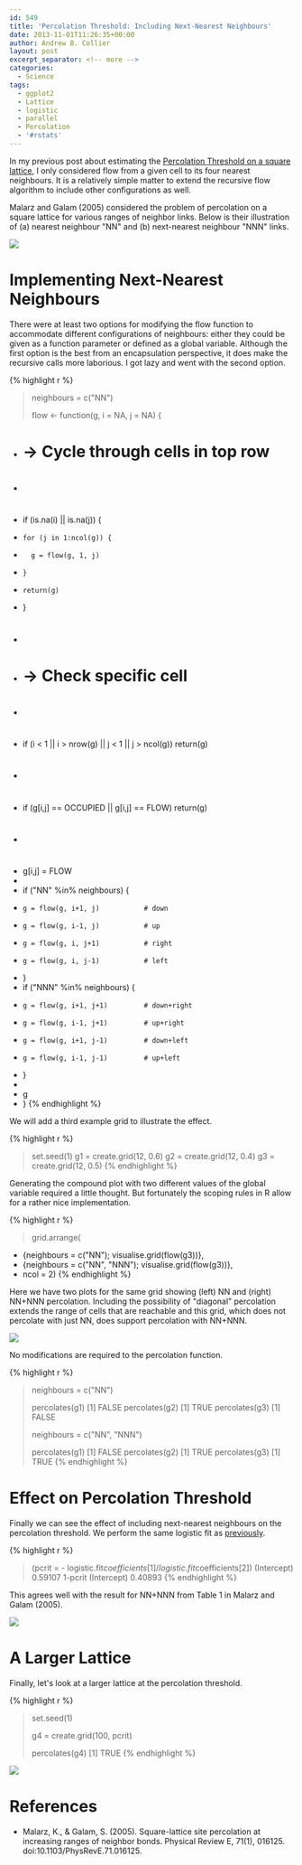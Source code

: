 ```yaml
---
id: 549
title: 'Percolation Threshold: Including Next-Nearest Neighbours'
date: 2013-11-01T11:26:35+00:00
author: Andrew B. Collier
layout: post
excerpt_separator: <!-- more -->
categories:
  - Science
tags:
  - ggplot2
  - Lattice
  - logistic
  - parallel
  - Percolation
  - '#rstats'
---
```

In my previous post about estimating the [Percolation Threshold on a square lattice](http://www.exegetic.biz/blog/2013/10/percolation-threshold-on-a-square-lattice/), I only considered flow from a given cell to its four nearest neighbours. It is a relatively simple matter to extend the recursive flow algorithm to include other configurations as well.

Malarz and Galam (2005) considered the problem of percolation on a square lattice for various ranges of neighbor links. Below is their illustration of (a) nearest neighbour "NN" and (b) next-nearest neighbour "NNN" links.

<img src="{{ site.baseurl }}/static/img/2013/10/malarz-neighbours.png">

# Implementing Next-Nearest Neighbours

There were at least two options for modifying the flow function to accommodate different configurations of neighbours: either they could be given as a function parameter or defined as a global variable. Although the first option is the best from an encapsulation perspective, it does make the recursive calls more laborious. I got lazy and went with the second option.

{% highlight r %}
> neighbours = c("NN")
> 
> flow <- function(g, i = NA, j = NA) {
+   # -> Cycle through cells in top row
+   #
+   if (is.na(i) || is.na(j)) {
+     for (j in 1:ncol(g)) {
+       g = flow(g, 1, j)
+     }
+     return(g)
+   }
+   #
+   # -> Check specific cell
+   #
+   if (i < 1 || i > nrow(g) || j < 1 || j > ncol(g)) return(g)
+   #
+   if (g[i,j] == OCCUPIED || g[i,j] == FLOW) return(g)
+   #
+   g[i,j] = FLOW
+   
+   if ("NN" %in% neighbours) {
+     g = flow(g, i+1, j)           # down
+     g = flow(g, i-1, j)           # up
+     g = flow(g, i, j+1)           # right
+     g = flow(g, i, j-1)           # left
+   }
+   if ("NNN" %in% neighbours) {
+     g = flow(g, i+1, j+1)         # down+right
+     g = flow(g, i-1, j+1)         # up+right
+     g = flow(g, i+1, j-1)         # down+left
+     g = flow(g, i-1, j-1)         # up+left
+   }
+   
+   g
+ }
{% endhighlight %}

We will add a third example grid to illustrate the effect.

{% highlight r %}
> set.seed(1)
> g1 = create.grid(12, 0.6)
> g2 = create.grid(12, 0.4)
> g3 = create.grid(12, 0.5)
{% endhighlight %}

Generating the compound plot with two different values of the global variable required a little thought. But fortunately the scoping rules in R allow for a rather nice implementation.

{% highlight r %}
> grid.arrange(
+   {neighbours = c("NN"); visualise.grid(flow(g3))},
+   {neighbours = c("NN", "NNN"); visualise.grid(flow(g3))},
+   ncol = 2)
{% endhighlight %}

Here we have two plots for the same grid showing (left) NN and (right) NN+NNN percolation. Including the possibility of "diagonal" percolation extends the range of cells that are reachable and this grid, which does not percolate with just NN, does support percolation with NN+NNN.

<img src="{{ site.baseurl }}/static/img/2013/10/grids-NN-NNN-flow.png">

No modifications are required to the percolation function.

{% highlight r %}
> neighbours = c("NN")
> 
> percolates(g1)
[1] FALSE
> percolates(g2)
[1] TRUE
> percolates(g3)
[1] FALSE
> 
> neighbours = c("NN", "NNN")
> 
> percolates(g1)
[1] FALSE
> percolates(g2)
[1] TRUE
> percolates(g3)
[1] TRUE
{% endhighlight %}

# Effect on Percolation Threshold

Finally we can see the effect of including next-nearest neighbours on the percolation threshold. We perform the same logistic fit as [previously](http://www.exegetic.biz/blog/2013/10/percolation-threshold-on-a-square-lattice/).

{% highlight r %}
> (pcrit = - logistic.fit$coefficients[1] / logistic.fit$coefficients[2])
(Intercept) 
    0.59107 
> 1-pcrit
(Intercept) 
    0.40893
{% endhighlight %}

This agrees well with the result for NN+NNN from Table 1 in Malarz and Galam (2005).

<img src="{{ site.baseurl }}/static/img/2013/10/percolation-probability-threshold-NN-NNN.png">

# A Larger Lattice

Finally, let's look at a larger lattice at the percolation threshold.

{% highlight r %}
> set.seed(1)
>
> g4 = create.grid(100, pcrit)
>
> percolates(g4)
[1] TRUE
{% endhighlight %}

<img src="{{ site.baseurl }}/static/img/2013/11/grid-100-NN-NNN-flow.png">

# References

* Malarz, K., & Galam, S. (2005). Square-lattice site percolation at increasing ranges of neighbor bonds. Physical Review E, 71(1), 016125. doi:10.1103/PhysRevE.71.016125.